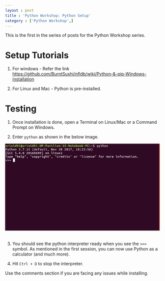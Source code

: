 ```yaml
---
layout : post
title : 'Python Workshop: Python Setup'
category : ['Python Workshop',]
---
```


This is the first in the series of posts for the Python Workshop series. 

# Setup Tutorials

1. For windows - Refer the link https://github.com/BurntSushi/nfldb/wiki/Python-&-pip-Windows-installation

2. For Linux and Mac - Python is pre-installed.

# Testing

1. Once installation is done, open a Terminal on Linux/Mac or a Command Prompt on Windows. 

2. Enter `python` as shown in the below image. 

<div style="text-align: center;">
<img src="/images/python.png">
</div>
<br>

3. You should see the python interpreter ready when you see the `>>>` symbol. As mentioned in the first session, you can now use Python as a calculator (and much more).

4. Hit `Ctrl + D` to stop the interpreter. 


Use the comments section if you are facing any issues while installing.
